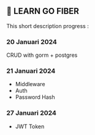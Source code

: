 ## 🚀 LEARN GO FIBER

This short description progress :

### 20 Januari 2024
CRUD with gorm + postgres

### 21 Januari 2024
- Middleware
- Auth
- Password Hash

### 27 Januari 2024
- JWT Token
